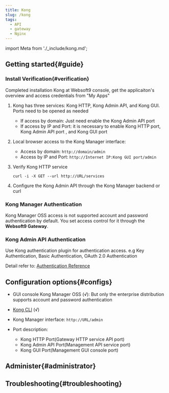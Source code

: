 ```yaml
---
title: Kong
slug: /kong
tags:
  - API
  - gateway
  - Nginx
---
```


import Meta from './_include/kong.md';

<Meta name="meta" />

## Getting started{#guide}

### Install Verification{#verification}

Completed installation Kong at Websoft9 console, get the applicaiton's overview and access credentials from "My Apps"  

1. Kong has three services: Kong HTTP, Kong Admin API, and Kong GUI. Ports need to be opened as needed
   - If access by domain: Just need enable the Kong Admin API port
   - If access by IP and Port: it is necessary to enable Kong HTTP port, Kong Admin API port , and Kong GUI port

2. Local browser access to the Kong Manager interface:
   - Access by domain: `http://domain/admin`
   - Access by IP and Port: `http://Internet IP:Kong GUI port/admin`

3. Verify Kong HTTP service
   ```
   curl -i -X GET --url http://URL/services
   ```

4. Configure the Kong Admin API through the Kong Manager backend or curl

### Kong Manager Authentication

Kong Manager OSS access is not supported account and password authentication by default. You set access control for it through the **Websoft9 Gateway**.

### Kong Admin API Authentication

Use Kong authentication plugin for authentication access. e.g  Key Authentication, Basic Authentication, OAuth 2.0 Authentication

Detail refer to: [Authentication Reference](https://docs.konghq.com/gateway/latest/kong-plugins/authentication/reference/)

## Configuration options{#configs}

- GUI console Kong Manager OSS (√): But only the enterprise distribution supports account and password authentication

- [Kong CLI](https://docs.konghq.com/gateway/latest/reference/cli) (√)

- Kong Manager interface: `http://URL/admin`

- Port description:
  - Kong HTTP Port(Gateway HTTP service API port)
  - Kong Admin API Port(Management API service port)
  - Kong GUI Port(Management GUI console port)

## Administer{#administrator}

## Troubleshooting{#troubleshooting}
